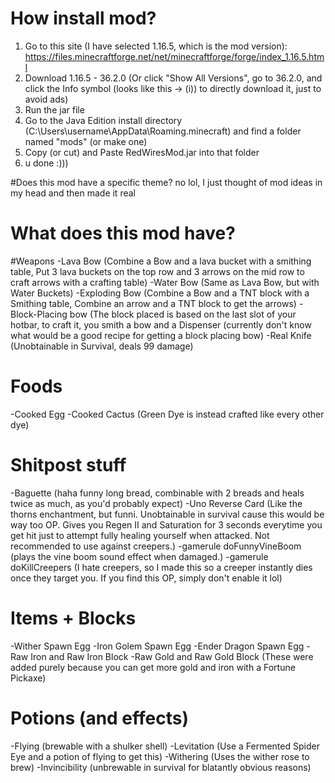 # How install mod?
1. Go to this site (I have selected 1.16.5, which is the mod version): https://files.minecraftforge.net/net/minecraftforge/forge/index_1.16.5.html
2. Download 1.16.5 - 36.2.0 (Or click "Show All Versions", go to 36.2.0, and click the Info symbol (looks like this -> (i)) to directly download it, just to avoid ads)
3. Run the jar file
4. Go to the Java Edition install directory (C:\Users\username\AppData\Roaming\.minecraft) and find a folder named "mods" (or make one)
5. Copy (or cut) and Paste RedWiresMod.jar into that folder
6. u done :)))

#Does this mod have a specific theme?
no lol, I just thought of mod ideas in my head and then made it real

# What does this mod have?

#Weapons
-Lava Bow (Combine a Bow and a lava bucket with a smithing table, Put 3 lava buckets on the top row and 3 arrows on the mid row to craft arrows with a crafting table)
-Water Bow (Same as Lava Bow, but with Water Buckets)
-Exploding Bow (Combine a Bow and a TNT block with a Smithing table, Combine an arrow and a TNT block to get the arrows)
-Block-Placing bow (The block placed is based on the last slot of your hotbar, to craft it, you smith a bow and a Dispenser (currently don't know what would be a good recipe for getting a block placing bow)
-Real Knife (Unobtainable in Survival, deals 99 damage)

# Foods
-Cooked Egg
-Cooked Cactus (Green Dye is instead crafted like every other dye)

# Shitpost stuff
-Baguette (haha funny long bread, combinable with 2 breads and heals twice as much, as you'd probably expect)
-Uno Reverse Card (Like the thorns enchantment, but funni. Unobtainable in survival cause this would be way too OP. Gives you Regen II and Saturation for 3 seconds everytime you get hit just to attempt fully healing yourself when attacked. Not recommended to use against creepers.)
-gamerule doFunnyVineBoom (plays the vine boom sound effect when damaged.)
-gamerule doKillCreepers (I hate creepers, so I made this so a creeper instantly dies once they target you. If you find this OP, simply don't enable it lol)

# Items + Blocks
-Wither Spawn Egg
-Iron Golem Spawn Egg
-Ender Dragon Spawn Egg
-Raw Iron and Raw Iron Block
-Raw Gold and Raw Gold Block (These were added purely because you can get more gold and iron with a Fortune Pickaxe)

# Potions (and effects)
-Flying (brewable with a shulker shell)
-Levitation (Use a Fermented Spider Eye and a potion of flying to get this)
-Withering (Uses the wither rose to brew)
-Invincibility (unbrewable in survival for blatantly obvious reasons)

